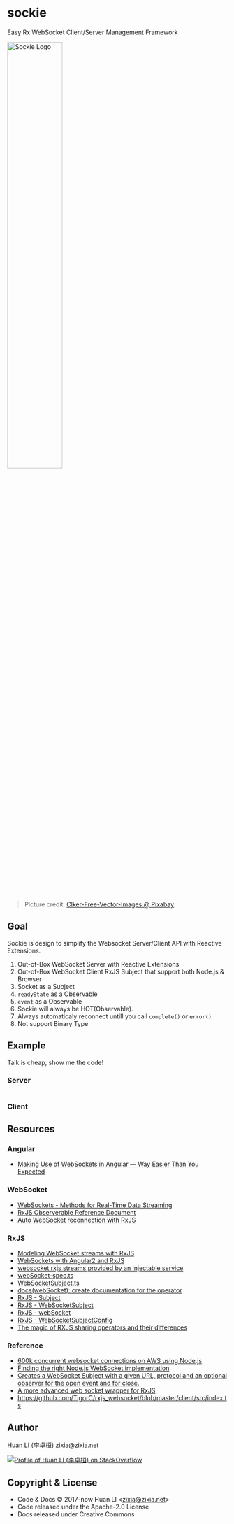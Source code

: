 # sockie

Easy Rx WebSocket Client/Server Management Framework

<img alt="Sockie Logo" src="http://huan.github.io/sockie/images/sockie.svg" width="50%">

> Picture credit: [Clker-Free-Vector-Images @ Pixabay](https://pixabay.com/photo-306249/)

## Goal

Sockie is design to simplify the Websocket Server/Client API with Reactive Extensions.

1. Out-of-Box WebSocket Server with Reactive Extensions
1. Out-of-Box WebSocket Client RxJS Subject that support both Node.js & Browser
1. Socket as a Subject
1. `readyState` as a Observable
1. `event` as a Observable
1. Sockie will always be HOT(Observable).
1. Always automaticaly reconnect untill you call `complete()` or `error()`
1. Not support Binary Type

## Example

Talk is cheap, show me the code!

### Server

```ts
```

### Client


## Resources

### Angular

- [Making Use of WebSockets in Angular — Way Easier Than You Expected](https://medium.com/briebug-blog/making-use-of-websockets-in-angular-way-easier-than-you-expected-25dd0061db1d)

### WebSocket

- [WebSockets - Methods for Real-Time Data Streaming](https://os.alfajango.com/websockets-slides/#/)
- [RxJS Observerable Reference Document](http://reactivex.io/rxjs/class/es6/Observable.js~Observable.html#static-method-webSocket)
- [Auto WebSocket reconnection with RxJS](https://gearheart.io/blog/auto-websocket-reconnection-with-rxjs/)

### RxJS

- [Modeling WebSocket streams with RxJS](http://stackoverflow.com/a/37390611/1123955)
- [WebSockets with Angular2 and RxJS](https://medium.com/@lwojciechowski/websockets-with-angular2-and-rxjs-8b6c5be02fac)
- [websocket rxjs streams provided by an injectable service](https://github.com/ohjames/rxjs-websockets)
- [webSocket-spec.ts](https://github.com/ReactiveX/rxjs/blob/master/spec/observables/dom/webSocket-spec.ts)
- [WebSocketSubject.ts](https://github.com/ReactiveX/rxjs/blob/master/src/observable/dom/WebSocketSubject.ts)
- [docs(webSocket): create documentation for the operator](https://github.com/ReactiveX/rxjs/pull/2450/files)
- [RxJS - Subject](https://rxjs-dev.firebaseapp.com/guide/subject)
- [RxJS - WebSocketSubject](https://rxjs-dev.firebaseapp.com/api/webSocket/WebSocketSubject)
- [RxJS - webSocket](https://rxjs-dev.firebaseapp.com/api/webSocket/webSocket)
- [RxJS - WebSocketSubjectConfig](https://rxjs-dev.firebaseapp.com/api/webSocket/WebSocketSubjectConfig)
- [The magic of RXJS sharing operators and their differences](https://itnext.io/the-magic-of-rxjs-sharing-operators-and-their-differences-3a03d699d255)

### Reference

- [600k concurrent websocket connections on AWS using Node.js](https://blog.jayway.com/2015/04/13/600k-concurrent-websocket-connections-on-aws-using-node-js/)
- [Finding the right Node.js WebSocket implementation](https://medium.com/@denizozger/finding-the-right-node-js-websocket-implementation-b63bfca0539)
- [Creates a WebSocket Subject with a given URL, protocol and an optional observer for the open event and for close.](https://github.com/Reactive-Extensions/RxJS-DOM/blob/master/doc/operators/fromwebsocket.md)
- [A more advanced web socket wrapper for RxJS](https://github.com/fikrimuhal/RxSocketSubject)
- <https://github.com/TigorC/rxjs_websocket/blob/master/client/src/index.ts>

## Author

[Huan LI](https://github.com/huan) ([李卓桓](http://linkedin.com/in/zixia)) zixia@zixia.net

[![Profile of Huan LI (李卓桓) on StackOverflow](https://stackexchange.com/users/flair/265499.png)](https://stackexchange.com/users/265499)

## Copyright & License

- Code & Docs © 2017-now Huan LI \<zixia@zixia.net\>
- Code released under the Apache-2.0 License
- Docs released under Creative Commons
